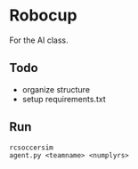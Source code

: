 # Robocup
For the AI class.

## Todo
- organize structure
- setup requirements.txt 


## Run

```
rcsoccersim
agent.py <teamname> <numplyrs>
```